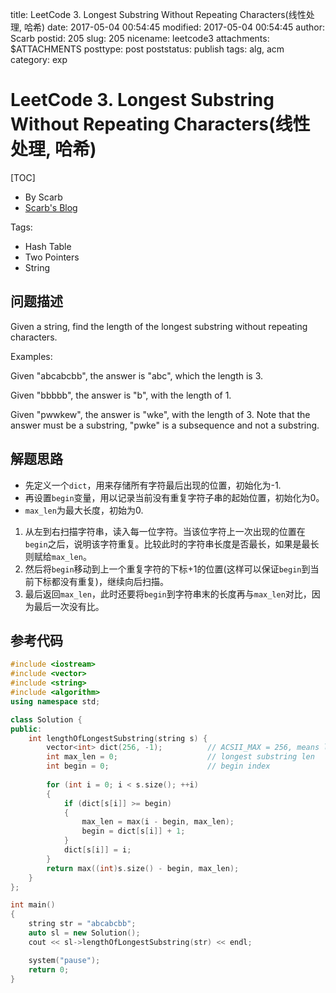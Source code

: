 title: LeetCode 3. Longest Substring Without Repeating Characters(线性处理, 哈希)
date: 2017-05-04 00:54:45
modified: 2017-05-04 00:54:45
author: Scarb
postid: 205
slug: 205
nicename: leetcode3
attachments: $ATTACHMENTS
posttype: post
poststatus: publish
tags: alg, acm
category: exp

# LeetCode 3. Longest Substring Without Repeating Characters(线性处理, 哈希)

[TOC]

- By Scarb
- [Scarb's Blog](http://47.106.131.90/blog)

Tags:

- Hash Table
- Two Pointers
- String

## 问题描述
Given a string, find the length of the longest substring without repeating characters.

Examples:

Given "abcabcbb", the answer is "abc", which the length is 3.

Given "bbbbb", the answer is "b", with the length of 1.

Given "pwwkew", the answer is "wke", with the length of 3. Note that the answer must be a substring, "pwke" is a subsequence and not a substring.

## 解题思路

- 先定义一个`dict`，用来存储所有字符最后出现的位置，初始化为-1.
- 再设置`begin`变量，用以记录当前没有重复字符子串的起始位置，初始化为0。
- `max_len`为最大长度，初始为0.

1. 从左到右扫描字符串，读入每一位字符。当该位字符上一次出现的位置在`begin`之后，说明该字符重复。比较此时的字符串长度是否最长，如果是最长则赋给`max_len`。
2. 然后将`begin`移动到上一个重复字符的下标+1的位置(这样可以保证`begin`到当前下标都没有重复)，继续向后扫描。
3. 最后返回`max_len`，此时还要将`begin`到字符串末的长度再与`max_len`对比，因为最后一次没有比。

## 参考代码

```C++
#include <iostream>
#include <vector>
#include <string>
#include <algorithm>
using namespace std;

class Solution {
public:
	int lengthOfLongestSubstring(string s) {
		vector<int> dict(256, -1);			// ACSII_MAX = 256, means last pos of this repeating character
		int max_len = 0;					// longest substring len
		int begin = 0;						// begin index
		
		for (int i = 0; i < s.size(); ++i)
		{
			if (dict[s[i]] >= begin)
			{
				max_len = max(i - begin, max_len);
				begin = dict[s[i]] + 1;
			}
			dict[s[i]] = i;
		}
		return max((int)s.size() - begin, max_len);
	}
};

int main()
{
	string str = "abcabcbb";
	auto sl = new Solution();
	cout << sl->lengthOfLongestSubstring(str) << endl;

	system("pause");
	return 0;
}
```